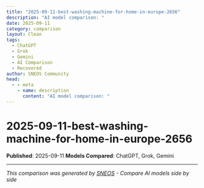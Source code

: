 ```yaml
---
title: "2025-09-11-best-washing-machine-for-home-in-europe-2656"
description: "AI model comparison: "
date: 2025-09-11
category: comparison
layout: Clean
tags:
  - ChatGPT
  - Grok  
  - Gemini
  - AI Comparison
  - Recovered
author: SNEOS Community
head:
  - - meta
    - name: description
      content: "AI model comparison: "
---
```


# 2025-09-11-best-washing-machine-for-home-in-europe-2656

**Published**: 2025-09-11
**Models Compared**: ChatGPT, Grok, Gemini

<ChatComparison
  title="2025-09-11-best-washing-machine-for-home-in-europe-2656"
  prompt=""
  :responses='{
    "ChatGPT": "",
    "Grok": "",
    "Gemini": ""
  }' />

---

*This comparison was generated by [SNEOS](https://sneos.com) - Compare AI models side by side*

